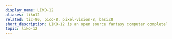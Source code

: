 ```yaml
---
display_name: LIKO-12
aliases: liko12
related: tic-80, pico-8, pixel-vision-8, basic8
short_description: LIKO-12 is an open source fantasy computer completely written in the Lua programming language where you can make, play and share tiny retro-looking games and programs.
topic: liko-12
---
```


